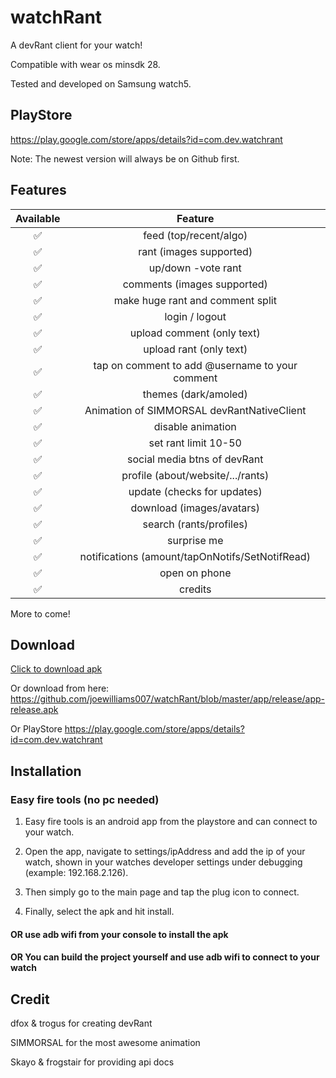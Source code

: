 # watchRant
A devRant client for your watch!

Compatible with wear os minsdk 28.

Tested and developed on Samsung watch5.

## PlayStore
https://play.google.com/store/apps/details?id=com.dev.watchrant

Note: The newest version will always be on Github first.

## Features

| Available |                Feature           |
| :-----------: | :--------------------------------: |
|       ✅       | feed (top/recent/algo) |
|       ✅       | rant (images supported) |
|       ✅       | up/down -vote rant |
|       ✅       | comments (images supported)|
|       ✅       | make huge rant and comment split|
|       ✅       | login / logout   |
|       ✅       | upload comment (only text)   |
|       ✅       | upload rant (only text)   |
|       ✅       | tap on comment to add @username to your comment    |
|       ✅       | themes (dark/amoled) |
|       ✅       | Animation of SIMMORSAL devRantNativeClient   |
|       ✅       | disable animation   |
|       ✅       | set rant limit 10-50  |
|       ✅       | social media btns of devRant    |
|       ✅       | profile (about/website/.../rants)   |
|       ✅       | update (checks for updates)   |
|       ✅       | download (images/avatars)   |
|       ✅       | search (rants/profiles)   |
|       ✅       | surprise me   |
|       ✅       | notifications (amount/tapOnNotifs/SetNotifRead)   |
|       ✅       | open on phone   |
|       ✅       | credits   |

More to come!

## Download

[Click to download apk](https://github.com/joewilliams007/watchRant/blob/master/app/release/app-release.apk?raw=true)

Or download from here: https://github.com/joewilliams007/watchRant/blob/master/app/release/app-release.apk

Or PlayStore https://play.google.com/store/apps/details?id=com.dev.watchrant

## Installation

### Easy fire tools (no pc needed)

1. Easy fire tools is an android app from the playstore and can connect to your watch.

2. Open the app, navigate to settings/ipAddress and add the ip of your watch, shown in your watches developer settings under debugging (example: 192.168.2.126).

3. Then simply go to the main page and tap the plug icon to connect.

4. Finally, select the apk and hit install.

#### OR use adb wifi from your console to install the apk

#### OR You can build the project yourself and use adb wifi to connect to your watch


## Credit

dfox & trogus for creating devRant

SIMMORSAL for the most awesome animation

Skayo & frogstair for providing api docs
